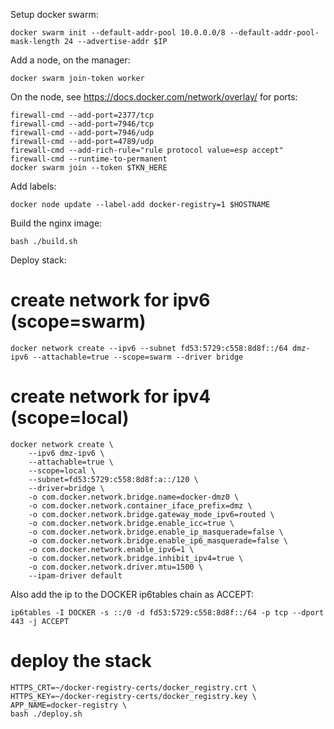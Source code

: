 Setup docker swarm:
```
docker swarm init --default-addr-pool 10.0.0.0/8 --default-addr-pool-mask-length 24 --advertise-addr $IP
```
Add a node, on the manager:
```
docker swarm join-token worker
```
On the node, see https://docs.docker.com/network/overlay/ for ports:
```
firewall-cmd --add-port=2377/tcp
firewall-cmd --add-port=7946/tcp
firewall-cmd --add-port=7946/udp
firewall-cmd --add-port=4789/udp
firewall-cmd --add-rich-rule="rule protocol value=esp accept"
firewall-cmd --runtime-to-permanent
docker swarm join --token $TKN_HERE
```
Add labels:
```
docker node update --label-add docker-registry=1 $HOSTNAME
```

Build the nginx image:
```
bash ./build.sh
```

Deploy stack:
# create network for ipv6 (scope=swarm)
```
docker network create --ipv6 --subnet fd53:5729:c558:8d8f::/64 dmz-ipv6 --attachable=true --scope=swarm --driver bridge
```
# create network for ipv4 (scope=local)
```
docker network create \
    --ipv6 dmz-ipv6 \
    --attachable=true \
    --scope=local \
    --subnet=fd53:5729:c558:8d8f:a::/120 \
    --driver=bridge \
    -o com.docker.network.bridge.name=docker-dmz0 \
    -o com.docker.network.container_iface_prefix=dmz \
    -o com.docker.network.bridge.gateway_mode_ipv6=routed \
    -o com.docker.network.bridge.enable_icc=true \
    -o com.docker.network.bridge.enable_ip_masquerade=false \
    -o com.docker.network.bridge.enable_ip6_masquerade=false \
    -o com.docker.network.enable_ipv6=1 \
    -o com.docker.network.bridge.inhibit_ipv4=true \
    -o com.docker.network.driver.mtu=1500 \
    --ipam-driver default
```

Also add the ip to the DOCKER ip6tables chain as ACCEPT:
```
ip6tables -I DOCKER -s ::/0 -d fd53:5729:c558:8d8f::/64 -p tcp --dport 443 -j ACCEPT
```

# deploy the stack
```
HTTPS_CRT=~/docker-registry-certs/docker_registry.crt \
HTTPS_KEY=~/docker-registry-certs/docker_registry.key \
APP_NAME=docker-registry \
bash ./deploy.sh
```

